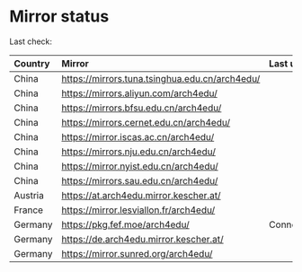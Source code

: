 <script src="./time.js"></script>
# Mirror status
Last check: <script type="text/javascript">localize(1723569523.5063353);</script>

|Country|Mirror|Last update|
|:------|:-----|:----------|
|China|https://mirrors.tuna.tsinghua.edu.cn/arch4edu/|<script type="text/javascript">localize(1723487960);</script>|
|China|https://mirrors.aliyun.com/arch4edu/|<script type="text/javascript">localize(1723487960);</script>|
|China|https://mirrors.bfsu.edu.cn/arch4edu/|<script type="text/javascript">localize(1723487960);</script>|
|China|https://mirrors.cernet.edu.cn/arch4edu/|<script type="text/javascript">localize(1723487960);</script>|
|China|https://mirror.iscas.ac.cn/arch4edu/|<script type="text/javascript">localize(1723487960);</script>|
|China|https://mirrors.nju.edu.cn/arch4edu/|<script type="text/javascript">localize(1723487960);</script>|
|China|https://mirror.nyist.edu.cn/arch4edu/|<script type="text/javascript">localize(1723487960);</script>|
|China|https://mirrors.sau.edu.cn/arch4edu/|<script type="text/javascript">localize(1723487960);</script>|
|Austria|https://at.arch4edu.mirror.kescher.at/|<script type="text/javascript">localize(1723487960);</script>|
|France|https://mirror.lesviallon.fr/arch4edu/|<script type="text/javascript">localize(1723487960);</script>|
|Germany|https://pkg.fef.moe/arch4edu/|ConnectionError|
|Germany|https://de.arch4edu.mirror.kescher.at/|<script type="text/javascript">localize(1723487960);</script>|
|Germany|https://mirror.sunred.org/arch4edu/|<script type="text/javascript">localize(1723487960);</script>|

<script src="./tablefilter/tablefilter.js"></script>
<script src="./table.js"></script>